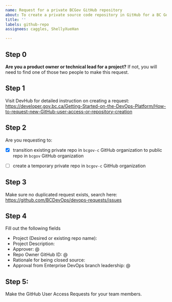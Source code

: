 ```yaml
---
name: Request for a private BCGov GitHub repository
about: To create a private source code repository in GitHub for a BC Government project.
title: ''
labels: github-repo
assignees: caggles, ShellyXueHan

---
```


## Step 0

**Are you a product owner or technical lead for a project?**
If not, you will need to find one of those two people to make this request.


## Step 1
Visit DevHub for detailed instruction on creating a request:
https://developer.gov.bc.ca/Getting-Started-on-the-DevOps-Platform/How-to-request-new-GitHub-user-access-or-repository-creation

## Step 2
Are you requesting to:
- [x] transition existing private repo in `bcgov-c` GitHub organization to public repo in `bcgov` GitHub organization
- [ ] create a temporary private repo in `bcgov-c` GitHub organization


## Step 3
Make sure no duplicated request exists, search here:
https://github.com/BCDevOps/devops-requests/issues


## Step 4
Fill out the following fields

* Project (Desired or existing repo name): 
* Project Description: 
* Approver: @
* Repo Owner GitHub ID: @
* Rationale for being closed source: 
* Approval from Enterprise DevOps branch leadership: @


## Step 5:
Make the GitHub User Access Requests for your team members.

